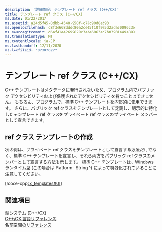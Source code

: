 ```yaml
---
description: '詳細情報: テンプレート ref クラス (C++/CX)'
title: テンプレート ref クラス (C++/CX)
ms.date: 01/22/2017
ms.assetid: a24d5f45-8dbb-4540-958f-c76c90d8ed93
ms.openlocfilehash: c8f3e668dddd80a2ce05f10f9a5d2ada30096c3e
ms.sourcegitcommit: d6af41e42699628c3e2e6063ec7b03931a49a098
ms.translationtype: MT
ms.contentlocale: ja-JP
ms.lasthandoff: 12/11/2020
ms.locfileid: "97307627"
---
```

# <a name="template-ref-classes-ccx"></a>テンプレート ref クラス (C++/CX)

C++ テンプレートはメタデータに発行されないため、プログラム内でパブリック アクセシビリティおよび保護されたアクセシビリティを持つことはできません。 もちろん、プログラムで、標準 C++ テンプレートを内部的に使用できます。 さらに、パブリック ref クラスをテンプレートとして定義し、明示的に特化したテンプレート ref クラスをプライベート ref クラスのプライベート メンバーとして宣言できます。

## <a name="authoring-ref-class-templates"></a>ref クラス テンプレートの作成

次の例は、プライベート ref クラスをテンプレートとして宣言する方法だけでなく、標準 C++ テンプレートを宣言し、それら両方をパブリック ref クラスのメンバーとして宣言する方法も示します。 標準 C++ テンプレートは、Windows ランタイム型 (この場合は Platform:: String ^) によって特殊化されていることに注意してください。

[!code-cpp[cx_templates#01](../cppcx/codesnippet/CPP/templatedemo/class1.h#01)]

## <a name="see-also"></a>関連項目

[型システム (C++/CX)](../cppcx/type-system-c-cx.md)<br/>
[C++/CX 言語リファレンス](../cppcx/visual-c-language-reference-c-cx.md)<br/>
[名前空間のリファレンス](../cppcx/namespaces-reference-c-cx.md)
